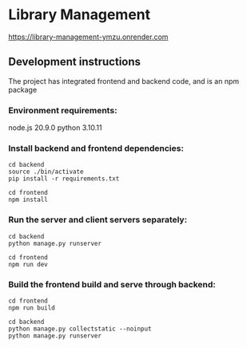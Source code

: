 # Library Management
https://library-management-ymzu.onrender.com
## Development instructions
The project has integrated frontend and backend code, and is an npm package  
### Environment requirements:
node.js 20.9.0
python 3.10.11
### Install backend and frontend dependencies: 
```
cd backend
source ./bin/activate
pip install -r requirements.txt
```
```
cd frontend
npm install
```
### Run the server and client servers separately:
```
cd backend
python manage.py runserver
```
```
cd frontend
npm run dev
```
### Build the frontend build and serve through backend:
```
cd frontend
npm run build
```
```
cd backend
python manage.py collectstatic --noinput
python manage.py runserver
```
